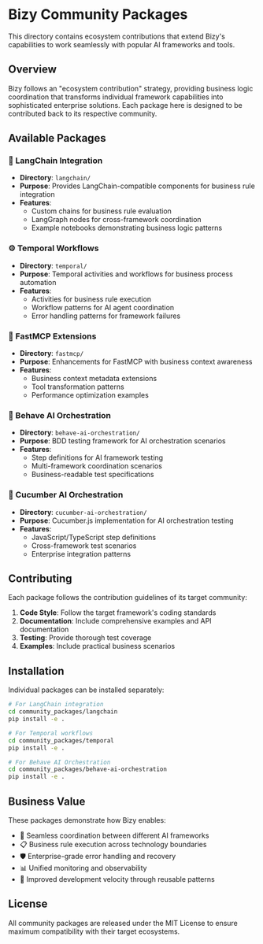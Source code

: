 # Bizy Community Packages

This directory contains ecosystem contributions that extend Bizy's capabilities to work seamlessly with popular AI frameworks and tools.

## Overview

Bizy follows an "ecosystem contribution" strategy, providing business logic coordination that transforms individual framework capabilities into sophisticated enterprise solutions. Each package here is designed to be contributed back to its respective community.

## Available Packages

### 🔗 LangChain Integration
- **Directory**: `langchain/`
- **Purpose**: Provides LangChain-compatible components for business rule integration
- **Features**:
  - Custom chains for business rule evaluation
  - LangGraph nodes for cross-framework coordination
  - Example notebooks demonstrating business logic patterns

### ⚙️ Temporal Workflows
- **Directory**: `temporal/`
- **Purpose**: Temporal activities and workflows for business process automation
- **Features**:
  - Activities for business rule execution
  - Workflow patterns for AI agent coordination
  - Error handling patterns for framework failures

### 🚀 FastMCP Extensions
- **Directory**: `fastmcp/`
- **Purpose**: Enhancements for FastMCP with business context awareness
- **Features**:
  - Business context metadata extensions
  - Tool transformation patterns
  - Performance optimization examples

### 🥒 Behave AI Orchestration
- **Directory**: `behave-ai-orchestration/`
- **Purpose**: BDD testing framework for AI orchestration scenarios
- **Features**:
  - Step definitions for AI framework testing
  - Multi-framework coordination scenarios
  - Business-readable test specifications

### 🥒 Cucumber AI Orchestration
- **Directory**: `cucumber-ai-orchestration/`
- **Purpose**: Cucumber.js implementation for AI orchestration testing
- **Features**:
  - JavaScript/TypeScript step definitions
  - Cross-framework test scenarios
  - Enterprise integration patterns

## Contributing

Each package follows the contribution guidelines of its target community:

1. **Code Style**: Follow the target framework's coding standards
2. **Documentation**: Include comprehensive examples and API documentation
3. **Testing**: Provide thorough test coverage
4. **Examples**: Include practical business scenarios

## Installation

Individual packages can be installed separately:

```bash
# For LangChain integration
cd community_packages/langchain
pip install -e .

# For Temporal workflows
cd community_packages/temporal
pip install -e .

# For Behave AI Orchestration
cd community_packages/behave-ai-orchestration
pip install -e .
```

## Business Value

These packages demonstrate how Bizy enables:
- 🔄 Seamless coordination between different AI frameworks
- 📋 Business rule execution across technology boundaries
- 🛡️ Enterprise-grade error handling and recovery
- 📊 Unified monitoring and observability
- 🚀 Improved development velocity through reusable patterns

## License

All community packages are released under the MIT License to ensure maximum compatibility with their target ecosystems.